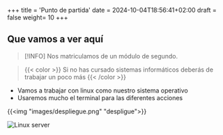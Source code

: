 +++
title = 'Punto de partida'
date = 2024-10-04T18:56:41+02:00
draft = false
weight= 10
+++

## Que vamos a ver aquí


> [!INFO]
> Nos matriculamos de un módulo de segundo.

> {{< color >}} Si no has cursado sistemas informáticos deberás de trabajar un poco más {{< /color >}}

* Vamos a trabajar con linux como nuestro sistema operativo
* Usaremos mucho el terminal para las diferentes acciones

{{<img "images/despliegue.png" "despligue">}}


<img src ="/images/linux_server.png" alt="Linux server" />